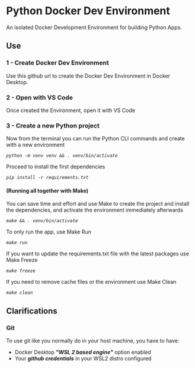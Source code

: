 # Python Docker Dev Environment

An isolated Docker Development Environment for building Python Apps.

## Use

### 1 - Create Docker Dev Environment

Use this github url to create the Docker Dev Environment in Docker Desktop.

### 2 - Open with VS Code

Once created the Environment, open it with VS Code

### 3 - Create a new Python project

Now from the terminal you can run the Python CLI commands and create with a new environment

*`python -m venv venv && . venv/bin/activate`*

Proceed to install the first dependencies

*`pip install -r requirements.txt`*

#### (Running all together with Make)

You can save time and effort and use Make to create the project and install the dependencies, and activate the environment immediately afterwards

*`make && . venv/bin/activate`*

To only run the app, use Make Run

*`make run`*

If you want to update the requirements.txt file with the latest packages use Make Freeze

*`make freeze`*

If you need to remove cache files or the environment use Make Clean

*`make clean`*




## Clarifications

### Git

To use git like you normally do in your host machine, you have to have:
- Docker Desktop ***"WSL 2 based engine"*** option enabled
- Your ***github credentials*** in your WSL2 distro configured